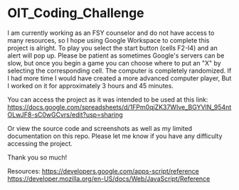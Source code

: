 # OIT_Coding_Challenge
I am currently working as an FSY counselor and do not have access to many resources, so I hope using Google Workspace to complete this project is alright.
To play you select the start button (cells F2-I4) and an alert will pop up. 
Please be patient as sometimes Google's servers can be slow, but once you begin a game you can choose where to put an "X" by selecting the corresponding cell.
The computer is completely randomized. If I had more time I would have created a more advanced computer player, But I worked on it for approximately 3 hours and 45 minutes.

You can access the project as it was intended to be used at this link:
https://docs.google.com/spreadsheets/d/1FPm0qjZK37WIve_BGYVlN_954ntOLwJF8-sC0wGCvrs/edit?usp=sharing

Or view the source code and screenshots as well as my limited documentation on this repo.
Please let me know if you have any difficulty accessing the project.

Thank you so much!


Resources:
https://developers.google.com/apps-script/reference
https://developer.mozilla.org/en-US/docs/Web/JavaScript/Reference
